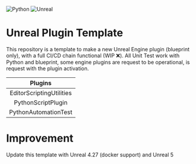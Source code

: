 ![Python](https://img.shields.io/badge/python-3.7-sucess)
![Unreal](https://img.shields.io/badge/unreal_engine-4.26-sucess)

# Unreal Plugin Template
This repository is a template to make a new Unreal Engine plugin (blueprint only), with a full CI/CD chain 
functional (WIP ❌). All Unit Test work with Python and blueprint, some engine plugins are request to be 
operational, is request with the plugin activation.


|         Plugins 	         |
|:-------------------------:|
| EditorScriptingUtilities	 |
|    PythonScriptPlugin     |
| PythonAutomationTest    	 |


# Improvement
Update this template with Unreal 4.27 (docker support) and Unreal 5